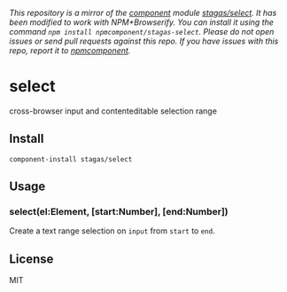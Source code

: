 *This repository is a mirror of the [component](http://component.io) module [stagas/select](http://github.com/stagas/select). It has been modified to work with NPM+Browserify. You can install it using the command `npm install npmcomponent/stagas-select`. Please do not open issues or send pull requests against this repo. If you have issues with this repo, report it to [npmcomponent](https://github.com/airportyh/npmcomponent).*

# select

cross-browser input and contenteditable selection range

## Install

`component-install stagas/select`

## Usage

### select(el:Element, [start:Number], [end:Number])

Create a text range selection on `input`
from `start` to `end`.

## License

MIT
